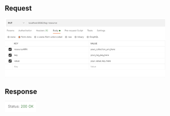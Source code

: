 ## Request

![Request](image/TagResourceRequest.png)

## Response

![Response](image/TagResourceResponse.png)
